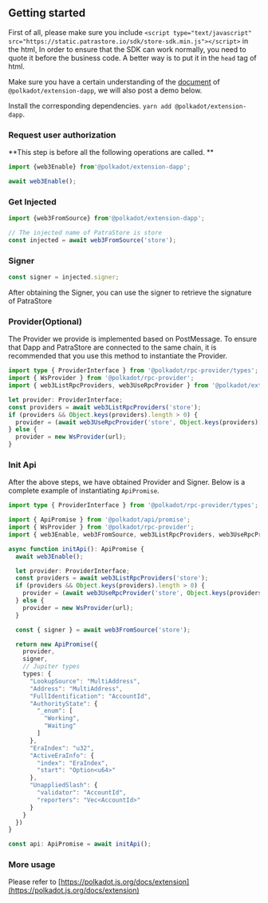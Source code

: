## Getting started

First of all, please make sure you include `<script type="text/javascript" src="https://static.patrastore.io/sdk/store-sdk.min.js"></script>` in the html, In order to ensure that the SDK can work normally, you need to quote it before the business code. A better way is to put it in the `head` tag of html.

Make sure you have a certain understanding of the [document](https://polkadot.js.org/docs/extension) of `@polkadot/extension-dapp`, we will also post a demo below.

Install the corresponding dependencies. `yarn add @polkadot/extension-dapp`.


### Request user authorization

**This step is before all the following operations are called. **

```typescript
import {web3Enable} from'@polkadot/extension-dapp';

await web3Enable();
```

### Get Injected

```typescript
import {web3FromSource} from'@polkadot/extension-dapp';

// The injected name of PatraStore is store
const injected = await web3FromSource('store');
```

### Signer

```typescript
const signer = injected.signer;
```
After obtaining the Signer, you can use the signer to retrieve the signature of PatraStore

### Provider(Optional)

The Provider we provide is implemented based on PostMessage. To ensure that Dapp and PatraStore are connected to the same chain, it is recommended that you use this method to instantiate the Provider.

```typescript
import type { ProviderInterface } from '@polkadot/rpc-provider/types';
import { WsProvider } from '@polkadot/rpc-provider';
import { web3ListRpcProviders, web3UseRpcProvider } from '@polkadot/extension-dapp';

let provider: ProviderInterface;
const providers = await web3ListRpcProviders('store');
if (providers && Object.keys(providers).length > 0) {
  provider = (await web3UseRpcProvider('store', Object.keys(providers)[0])).provider;
} else {
  provider = new WsProvider(url);
}
```

### Init Api

After the above steps, we have obtained Provider and Signer. Below is a complete example of instantiating `ApiPromise`.

```typescript
import type { ProviderInterface } from '@polkadot/rpc-provider/types';

import { ApiPromise } from '@polkadot/api/promise';
import { WsProvider } from '@polkadot/rpc-provider';
import { web3Enable, web3FromSource, web3ListRpcProviders, web3UseRpcProvider } from '@polkadot/extension-dapp';

async function initApi(): ApiPromise {
  await web3Enable();

  let provider: ProviderInterface;
  const providers = await web3ListRpcProviders('store');
  if (providers && Object.keys(providers).length > 0) {
    provider = (await web3UseRpcProvider('store', Object.keys(providers)[0])).provider;
  } else {
    provider = new WsProvider(url);
  }

  const { signer } = await web3FromSource('store');

  return new ApiPromise({
    provider,
    signer,
    // Jupiter types
    types: {
      "LookupSource": "MultiAddress",
      "Address": "MultiAddress",
      "FullIdentification": "AccountId",
      "AuthorityState": {
        "_enum": [
          "Working",
          "Waiting"
        ]
      },
      "EraIndex": "u32",
      "ActiveEraInfo": {
        "index": "EraIndex",
        "start": "Option<u64>"
      },
      "UnappliedSlash": {
        "validator": "AccountId",
        "reporters": "Vec<AccountId>"
      }
    }
  })
}

const api: ApiPromise = await initApi();
```

### More usage

Please refer to [https://polkadot.js.org/docs/extension](https://polkadot.js.org/docs/extension)